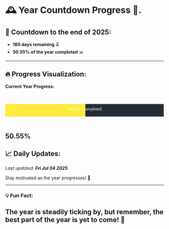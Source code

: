 
# &#x1F570; **Year Countdown Progress** &#x1F389;.

## &#x1F4C5; Countdown to the end of 2025:
- **180 days remaining** &#x23F3;
- **50.55% of the year completed** &#x1F4CA;

---

## &#x1F525; **Progress Visualization**:

**Current Year Progress:**

<br><br>
![Progress Bar](https://raw.githubusercontent.com/dayanidigv/year-countdown-progress/main/progress-bar.svg)
<br><br>

**50.55%**
---

## &#x1F4C8; **Daily Updates**:

_Last updated: **Fri Jul 04 2025**_

Stay motivated as the year progresses! &#x1F680;

--- 

### &#x1F4A1; **Fun Fact:**
The year is steadily ticking by, but remember, the best part of the year is yet to come! &#x1F31F;
---
